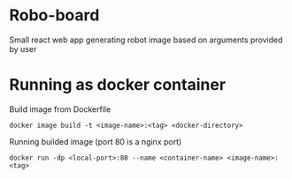 # Robo-board
Small react web app generating robot image based on arguments provided by user

# Running as docker container
Build image from Dockerfile
```
docker image build -t <image-name>:<tag> <docker-directory>
```
Running builded image (port 80 is a nginx port)
```
docker run -dp <local-port>:80 --name <container-name> <image-name>:<tag>
```